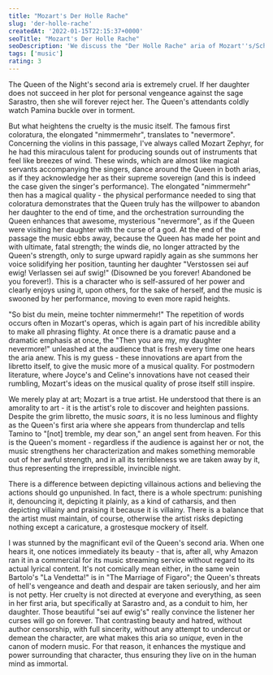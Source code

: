 ```yaml
---
title: "Mozart's Der Holle Rache"
slug: 'der-holle-rache'
createdAt: '2022-01-15T22:15:37+0000'
seoTitle: "Mozart's Der Holle Rache"
seoDescription: 'We discuss the "Der Holle Rache" aria of Mozart''s/Schikaneder''s Magic Flute.'
tags: ['music']
rating: 3
---
```


The Queen of the Night's second aria is extremely cruel. If her daughter does not succeed in her plot for personal vengeance against the sage Sarastro, then she will forever reject her. The Queen's attendants coldly watch Pamina buckle over in torment.

But what heightens the cruelty is the music itself. The famous first coloratura, the elongated "nimmermehr", translates to "nevermore". Concerning the violins in this passage, I've always called Mozart Zephyr, for he had this miraculous talent for producing sounds out of instruments that feel like breezes of wind. These winds, which are almost like magical servants accompanying the singers, dance around the Queen in both arias, as if they acknowledge her as their supreme sovereign (and this is indeed the case given the singer's performance). The elongated "nimmermehr" then has a magical quality - the physical performance needed to sing that coloratura demonstrates that the Queen truly has the willpower to abandon her daughter to the end of time, and the orchestration surrounding the Queen enhances that awesome, mysterious "nevermore", as if the Queen were visiting her daughter with the curse of a god. At the end of the passage the music ebbs away, because the Queen has made her point and with ultimate, fatal strength; the winds die, no longer attracted by the Queen's strength, only to surge upward rapidly again as she summons her voice solidifying her position, taunting her daughter "Verstossen sei auf ewig! Verlassen sei auf swig!" (Disowned be you forever! Abandoned be you forever!). This is a character who is self-assured of her power and clearly enjoys using it, upon others, for the sake of herself, and the music is swooned by her performance, moving to even more rapid heights.

"So bist du mein, meine tochter nimmermehr!" The repetition of words occurs often in Mozart's operas, which is again part of his incredible ability to make all phrasing flighty. At once there is a dramatic pause and a dramatic emphasis at once, the "Then you are my, my daughter nevermore!" unleashed at the audience that is fresh every time one hears the aria anew. This is my guess - these innovations are apart from the libretto itself, to give the music more of a musical quality. For postmodern literature, where Joyce's and Celine's innovations have not ceased their rumbling, Mozart's ideas on the musical quality of prose itself still inspire.

We merely play at art; Mozart is a true artist. He understood that there is an amorality to art - it is the artist's role to discover and heighten passions. Despite the grim libretto, the music _soars_, it is no less luminous and flighty as the Queen's first aria where she appears from thunderclap and tells Tamino to "\[not\] tremble, my dear son," an angel sent from heaven. For this is the Queen's moment - regardless if the audience is against her or not, the music strengthens her characterization and makes something memorable out of her awful strength, and in all its terribleness we are taken away by it, thus representing the irrepressible, invincible night.

There is a difference between depicting villainous actions and believing the actions should go unpunished. In fact, there is a whole spectrum: punishing it, denouncing it, depicting it plainly, as a kind of catharsis, and then depicting villainy and praising it because it is villainy. There is a balance that the artist must maintain, of course, otherwise the artist risks depicting nothing except a caricature, a grostesque mockery of itself.

I was stunned by the magnificant evil of the Queen's second aria. When one hears it, one notices immediately its beauty - that is, after all, why Amazon ran it in a commercial for its music streaming service without regard to its actual lyrical content. It's not comically mean either, in the same vein Bartolo's "La Vendetta!" is in "The Marriage of Figaro"; the Queen's threats of hell's vengeance and death and despair are taken seriously, and her aim is not petty. Her cruelty is not directed at everyone and everything, as seen in her first aria, but specifically at Sarastro and, as a conduit to him, her daughter. Those beautiful "sei auf ewig's" really convince the listener her curses will go on forever. That contrasting beauty and hatred, without author censorship, with full sincerity, without any attempt to undercut or demean the character, are what makes this aria so _unique_, even in the canon of modern music. For that reason, it enhances the mystique and power surrounding that character, thus ensuring they live on in the human mind as immortal.
